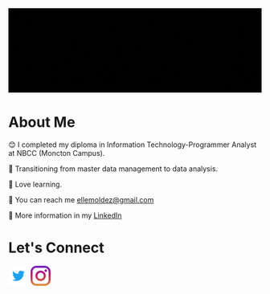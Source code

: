 <img src="https://github.com/EllaMoldez/EllaMoldez/blob/main/header-github.gif">

# About Me 
😊 I completed my diploma in Information Technology-Programmer Analyst at NBCC (Moncton Campus). 

🌱 Transitioning from master data management to data analysis.

👩 Love learning.

📧 You can reach me ellemoldez@gmail.com

💁 More information in my [LinkedIn](https://www.linkedin.com/in/ellamoldez/)



# Let's Connect 
[<img src="https://github.com/EllaMoldez/EllaMoldez/blob/main/socialmedias/twitter.svg" height="40em" align="center" alt="Follow Ella on Twitter" title="Follow Ella on Twitter"/>](https://twitter.com/MoldezElle)
[<img src="https://github.com/EllaMoldez/EllaMoldez/blob/main/socialmedias/instagram.svg" height="40em" align="center" alt="Follow Ella on Instagram" title="Follow Ella on Instagram"/>](https://www.instagram.com/ellamoldez/)


<!--
**EllaMoldez/EllaMoldez** is a ✨ _special_ ✨ repository because its `README.md` (this file) appears on your GitHub profile.

Here are some ideas to get you started:

- 🔭 I’m currently working on ...
- 🌱 I’m currently learning ...
- 👯 I’m looking to collaborate on ...
- 🤔 I’m looking for help with ...
- 💬 Ask me about ...
- 📫 How to reach me: ...
- 😄 Pronouns: ...
- ⚡ Fun fact: ...
-->
